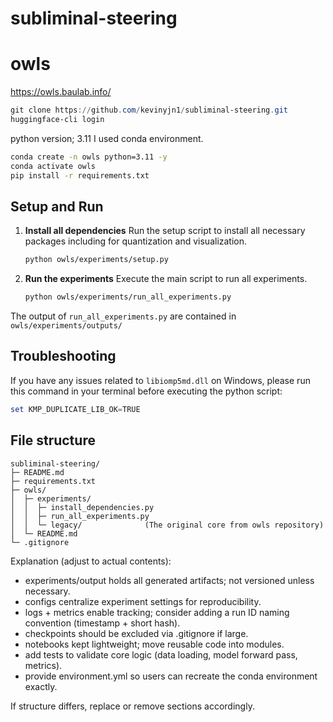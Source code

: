 # subliminal-steering


# owls 
https://owls.baulab.info/
```powershell
git clone https://github.com/kevinyjn1/subliminal-steering.git
huggingface-cli login
```
python version; 3.11
I used conda environment.
```bash
conda create -n owls python=3.11 -y
conda activate owls
pip install -r requirements.txt
```

## Setup and Run

1. **Install all dependencies**
   Run the setup script to install all necessary packages including for quantization and visualization.
   ```bash
   python owls/experiments/setup.py
   ```

2. **Run the experiments**
   Execute the main script to run all experiments.
   ```bash
   python owls/experiments/run_all_experiments.py
   ```

The output of `run_all_experiments.py` are contained in `owls/experiments/outputs/`

## Troubleshooting
If you have any issues related to `libiomp5md.dll` on Windows, please run this command in your terminal before executing the python script:
```powershell
set KMP_DUPLICATE_LIB_OK=TRUE
```

## File structure
```text
subliminal-steering/
├─ README.md
├─ requirements.txt
├─ owls/
│  ├─ experiments/
│  │  ├─ install_dependencies.py
│  │  ├─ run_all_experiments.py
│  │  └─ legacy/              (The original core from owls repository)
│  └─ README.md
└─ .gitignore
```

Explanation (adjust to actual contents):
- experiments/output holds all generated artifacts; not versioned unless necessary.
- configs centralize experiment settings for reproducibility.
- logs + metrics enable tracking; consider adding a run ID naming convention (timestamp + short hash).
- checkpoints should be excluded via .gitignore if large.
- notebooks kept lightweight; move reusable code into modules.
- add tests to validate core logic (data loading, model forward pass, metrics).
- provide environment.yml so users can recreate the conda environment exactly.

If structure differs, replace or remove sections accordingly.
